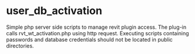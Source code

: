 # user_db_activation

Simple php server side scripts to manage revit plugin access. The plug-in calls rvt_wt_activation.php using http request.
Executing scripts containing passwords and database credentials should not be located in public directories.
